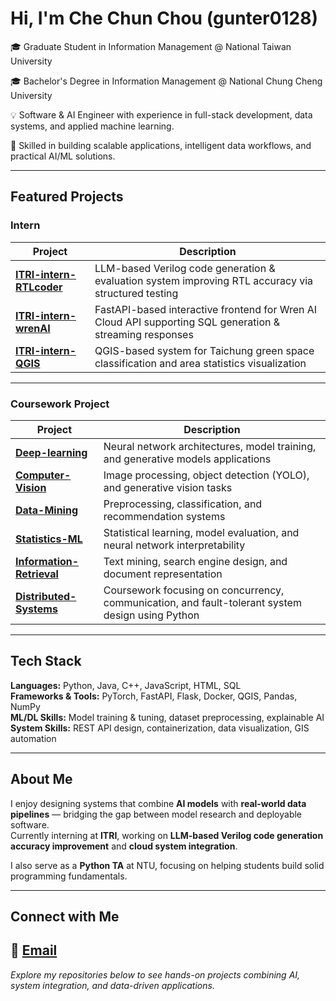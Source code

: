 
# Hi, I'm Che Chun Chou (gunter0128)

🎓 Graduate Student in Information Management @ National Taiwan University 

🎓 Bachelor's Degree in Information Management @ National Chung Cheng University 

💡 Software & AI Engineer with experience in full-stack development, data systems, and applied machine learning.  

🔧 Skilled in building scalable applications, intelligent data workflows, and practical AI/ML solutions.

---

##  Featured Projects

###  **Intern**
| Project | Description |
|----------|--------------|
| [**ITRI-intern-RTLcoder**](https://github.com/gunter0128/ITRI-intern-RTLcoder) |  LLM-based Verilog code generation & evaluation system improving RTL accuracy via structured testing |
| [**ITRI-intern-wrenAI**](https://github.com/gunter0128/ITRI-intern-wrenAI) |  FastAPI-based interactive frontend for Wren AI Cloud API supporting SQL generation & streaming responses |
| [**ITRI-intern-QGIS**](https://github.com/gunter0128/ITRI-intern-QGIS) |  QGIS-based system for Taichung green space classification and area statistics visualization |


---

###  **Coursework Project**
| Project | Description |
|----------|--------------|
| [**Deep-learning**](https://github.com/gunter0128/Deep-learning) |  Neural network architectures, model training, and generative models applications |
| [**Computer-Vision**](https://github.com/gunter0128/Computer-Vision) |  Image processing, object detection (YOLO), and generative vision tasks |
| [**Data-Mining**](https://github.com/gunter0128/Data-Mining) |  Preprocessing, classification, and recommendation systems |
| [**Statistics-ML**](https://github.com/gunter0128/statistics-ML) |  Statistical learning, model evaluation, and neural network interpretability |
| [**Information-Retrieval**](https://github.com/gunter0128/Information-retrieval) |  Text mining, search engine design, and document representation |
| [**Distributed-Systems**](https://github.com/gunter0128/Distributed-Systems) |  Coursework focusing on concurrency, communication, and fault-tolerant system design using Python |

---

##  Tech Stack

**Languages:** Python, Java, C++, JavaScript, HTML, SQL  
**Frameworks & Tools:** PyTorch, FastAPI, Flask, Docker, QGIS, Pandas, NumPy  
**ML/DL Skills:** Model training & tuning, dataset preprocessing, explainable AI  
**System Skills:** REST API design, containerization, data visualization, GIS automation  

---

##  About Me

I enjoy designing systems that combine **AI models** with **real-world data pipelines** — bridging the gap between model research and deployable software.  
Currently interning at **ITRI**, working on **LLM-based Verilog code generation accuracy improvement** and **cloud system integration**.  

I also serve as a **Python TA** at NTU, focusing on helping students build solid programming fundamentals.  

---

##  Connect with Me

📧 [Email](mailto:vincent12896@gmail.com)  
---

 *Explore my repositories below to see hands-on projects combining AI, system integration, and data-driven applications.*
